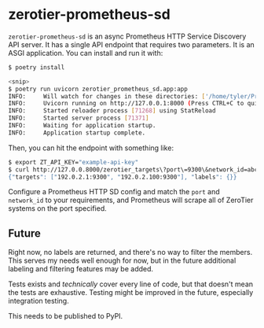 # zerotier-prometheus-sd

`zerotier-prometheus-sd` is an async Prometheus HTTP Service Discovery
API server.  It has a single API endpoint that requires two parameters.
It is an ASGI application.  You can install and run it with:

```bash
$ poetry install

<snip>
$ poetry run uvicorn zerotier_prometheus_sd.app:app
INFO:     Will watch for changes in these directories: ['/home/tyler/Projects/github.com/supertylerc/zerotier-prometheus-sd']
INFO:     Uvicorn running on http://127.0.0.1:8000 (Press CTRL+C to quit)
INFO:     Started reloader process [71268] using StatReload
INFO:     Started server process [71371]
INFO:     Waiting for application startup.
INFO:     Application startup complete.
```

Then, you can hit the endpoint with something like:

```bash
$ export ZT_API_KEY="example-api-key"
$ curl http://127.0.0.8000/zerotier_targets\?port\=9300\&network_id=abcdefg"
{"targets": ["192.0.2.1:9300", "192.0.2.100:9300"], "labels": {}}
```

Configure a Prometheus HTTP SD config and match the `port` and
`network_id` to your requirements, and Prometheus will scrape all of
ZeroTier systems on the port specified.

## Future

Right now, no labels are returned, and there's no way to filter the
members.  This serves my needs well enough for now, but in the future
additional labeling and filtering features may be added.

Tests exists and _technically_ cover every line of code, but that
doesn't mean the tests are exhaustive.  Testing might be improved in
the future, especially integration testing.

This needs to be published to PyPI.
